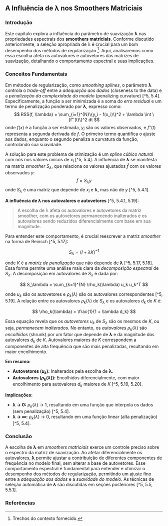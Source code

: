## A Influência de λ nos Smoothers Matriciais

### Introdução
Este capítulo explora a influência do parâmetro de suavização **λ** nas propriedades espectrais dos **smoothers matriciais**. Conforme discutido anteriormente, a seleção apropriada de λ é crucial para um bom desempenho dos métodos de regularização [^5]. Aqui, analisaremos como essa escolha afeta os autovalores e autovetores das matrizes de suavização, detalhando o comportamento espectral e suas implicações.

### Conceitos Fundamentais

Em métodos de regularização, como *smoothing splines*, o parâmetro **λ** controla o *trade-off* entre a *adequação aos dados* (closeness to the data) e a *penalização da complexidade do modelo* (penalizing curvature) [^5, 5.4]. Especificamente, a função a ser minimizada é a soma do *erro residual* e um termo de penalização ponderado por **λ**, expresso como:
$$
RSS(f, \lambda) = \sum_{i=1}^{N}\{y_i - f(x_i)\}^2 + \lambda \int \{f''(t)\}^2 dt
$$
onde $f(x)$ é a função a ser estimada, $y_i$ são os valores observados, e $f''(t)$ representa a segunda derivada de $f$. O primeiro termo quantifica o ajuste aos dados, enquanto o segundo penaliza a curvatura da função, controlando sua suavidade.

A solução para este problema de otimização é um *spline cúbico natural* com nós nos valores únicos de $x_i$ [^5, 5.4]. A influência de **λ** se manifesta na matriz *smoother* $S_λ$, que relaciona os valores ajustados $\hat{f}$ com os valores observados $y$:
$$
\hat{f} = S_\lambda y
$$
onde $S_\lambda$ é uma matriz que depende de $x_i$ e **λ**, mas não de $y$ [^5, 5.4.1].

**A influência de λ nos autovalores e autovetores** [^5, 5.4.1, 5.19]:

> A escolha de λ afeta os autovalores e autovetores da matriz smoother, com os autovetores permanecendo inalterados e os autovalores sendo reduzidos diferencialmente com base em sua magnitude.

Para entender este comportamento, é crucial reescrever a matriz *smoother* na forma de Reinsch [^5, 5.17]:

$$
S_\lambda = (I + \lambda K)^{-1}
$$

onde $K$ é a *matriz de penalização* que não depende de **λ** [^5, 5.17, 5.18]. Essa forma permite uma análise mais clara da *decomposição espectral* de $S_λ$. A decomposição em autovalores de $S_λ$ é dada por:

$$
S_\lambda = \sum_{k=1}^{N} \rho_k(\lambda) u_k u_k^T
$$

onde $u_k$ são os autovetores e $\rho_k(\lambda)$ são os autovalores correspondentes [^5, 5.19]. A relação entre os autovalores $\rho_k(\lambda)$ de $S_λ$ e os autovalores $d_k$ de $K$ é:

$$
\rho_k(\lambda) = \frac{1}{1 + \lambda d_k}
$$

Essa equação revela que os *autovetores* $u_k$ de $S_λ$ são os mesmos de $K$, ou seja, *permanecem inalterados*. No entanto, os *autovalores* $\rho_k(\lambda)$ são *encolhidos* (shrunk) por um fator que depende de **λ** e da magnitude dos autovalores $d_k$ de $K$. Autovalores maiores de $K$ correspondem a componentes de alta frequência que são mais penalizadas, resultando em maior encolhimento.

**Em resumo:**

*   **Autovetores ($u_k$):** Inalterados pela escolha de **λ**.
*   **Autovalores ($\rho_k(\lambda)$):** Encolhidos diferencialmente, com maior encolhimento para autovalores $d_k$ maiores de $K$ [^5, 5.19, 5.20].

**Implicações:**

*   **λ → 0:** $\rho_k(\lambda)$ → 1, resultando em uma função que interpola os dados (sem penalização) [^5, 5.4].
*   **λ → ∞:** $\rho_k(\lambda)$ → 0, resultando em uma função linear (alta penalização) [^5, 5.4].

### Conclusão

A escolha de **λ** em *smoothers matriciais* exerce um controle preciso sobre o espectro da matriz de suavização. Ao afetar diferencialmente os autovalores, **λ** permite ajustar a contribuição de diferentes componentes de frequência no modelo final, sem alterar a base de autovetores. Esse comportamento espectral é fundamental para entender e otimizar o desempenho dos métodos de regularização, permitindo um ajuste fino entre a *adequação aos dados* e a *suavidade do modelo*. As técnicas de seleção automática de **λ** são discutidas em seções posteriores [^5, 5.5, 5.5.1].

### Referências
[^5]:  Trechos do contexto fornecido.
<!-- END -->